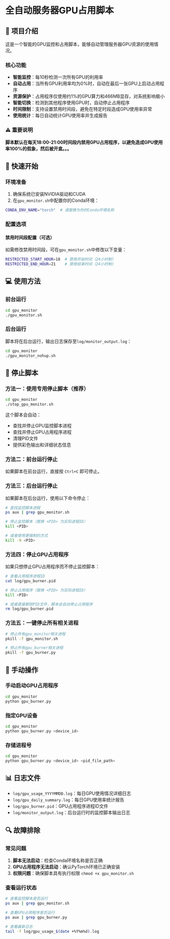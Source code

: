 # 全自动服务器GPU占用脚本

## 📖 项目介绍

这是一个智能的GPU监控和占用脚本，能够自动管理服务器GPU资源的使用情况。

### 核心功能
- **智能监控**：每10秒检测一次所有GPU的利用率
- **自动占用**：当所有GPU利用率均为0%时，自动在最后一张GPU上启动占用程序
- **资源保护**：占用程序仅使用约1%的GPU算力和466MB显存，对系统影响极小
- **智能切换**：检测到其他程序使用GPU时，自动停止占用程序
- **时间限制**：支持设置禁用时间段，避免在特定时段造成GPU使用率异常
- **使用统计**：每日自动统计GPU使用率并生成报告

### ⚠️ 重要说明
**脚本默认在每天18:00-21:00时间段内禁用GPU占用程序，以避免造成GPU使用率100%的假象，然后被开盒。。。**

## 🚀 快速开始

### 环境准备
1. 确保系统已安装NVIDIA驱动和CUDA
2. 在`gpu_monitor.sh`中配置你的Conda环境：
```bash
CONDA_ENV_NAME="torch"  # 请替换为你的Conda环境名称
```

### 配置选项

#### 禁用时间段配置（可选）
如需修改禁用时间段，可在`gpu_monitor.sh`中修改以下变量：
```bash
RESTRICTED_START_HOUR=18  # 禁用开始时间（24小时制）
RESTRICTED_END_HOUR=21    # 禁用结束时间（24小时制）
```

## 💻 使用方法

### 前台运行
```bash
cd gpu_monitor
./gpu_monitor.sh
```

### 后台运行
脚本将在后台运行，输出日志保存至`log/monitor_output.log`：
```bash
cd gpu_monitor
./gpu_monitor_nohup.sh
```

## 🛑 停止脚本

### 方法一：使用专用停止脚本（推荐）
```bash
cd gpu_monitor
./stop_gpu_monitor.sh
```
这个脚本会自动：
- 查找并停止GPU监控脚本进程
- 查找并停止GPU占用程序进程
- 清理PID文件
- 提供彩色输出和详细状态信息

### 方法二：前台运行停止
如果脚本在前台运行，直接按 `Ctrl+C` 即可停止。

### 方法三：后台运行停止
如果脚本在后台运行，使用以下命令停止：

```bash
# 查找监控脚本进程
ps aux | grep gpu_monitor.sh

# 停止监控脚本（替换 <PID> 为实际进程ID）
kill <PID>

# 或者使用更强制的方式
kill -9 <PID>
```

### 方法四：停止GPU占用程序
如果只想停止GPU占用程序而不停止监控脚本：

```bash
# 查看占用程序进程ID
cat log/gpu_burner.pid

# 停止占用程序（替换 <PID> 为实际进程ID）
kill <PID>

# 或者直接删除PID文件，脚本会自动停止占用程序
rm log/gpu_burner.pid
```

### 方法五：一键停止所有相关进程
```bash
# 停止所有gpu_monitor相关进程
pkill -f gpu_monitor.sh

# 停止所有gpu_burner相关进程
pkill -f gpu_burner.py
```

## 🔧 手动操作

### 手动启动GPU占用程序
```bash
cd gpu_monitor
python gpu_burner.py
```

### 指定GPU设备
```bash
cd gpu_monitor
python gpu_burner.py <device_id>
```

### 存储进程号
```bash
cd gpu_monitor
python gpu_burner.py <device_id> <pid_file_path>
```

## 📊 日志文件

- `log/gpu_usage_YYYYMMDD.log`：每日GPU使用情况详细日志
- `log/gpu_daily_summary.log`：每日GPU使用率统计报告
- `log/gpu_burner.pid`：GPU占用程序进程ID文件
- `log/monitor_output.log`：后台运行时的监控脚本输出日志

## 🔍 故障排除

### 常见问题
1. **脚本无法启动**：检查Conda环境名称是否正确
2. **GPU占用程序无法启动**：确认PyTorch环境已正确安装
3. **权限问题**：确保脚本具有执行权限 `chmod +x gpu_monitor.sh`

### 查看运行状态
```bash
# 查看监控脚本是否运行
ps aux | grep gpu_monitor.sh

# 查看GPU占用程序是否运行
ps aux | grep gpu_burner.py

# 查看最新日志
tail -f log/gpu_usage_$(date +%Y%m%d).log
```
